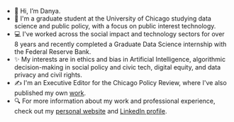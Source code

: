 - 👋 Hi, I’m Danya.
- 📓 I'm a graduate student at the University of Chicago studying data science and public policy, with a focus on public interest technology. 
- 💻 I've worked across the social impact and technology sectors for over 8 years and recently completed a Graduate Data Science internship with the Federal Reserve Bank. 
- ✨ My interests are in ethics and bias in Artificial Intelligence, algorithmic decision-making in social policy and civic tech, digital equity, and data privacy and civil rights.
- ✍️ I'm an Executive Editor for the Chicago Policy Review, where I've also published my own [work](https://chicagopolicyreview.org/author/danya-sherbini/).
- 🔍 For more information about my work and professional experience, check out my [personal website](https://danyasherbini.notion.site/Danya-Sherbini-ba06259e8e984fc4a733adaf83e032be?pvs=4) and [LinkedIn profile](https://www.linkedin.com/feed/).

<!---
dsherbini/dsherbini is a ✨ special ✨ repository because its `README.md` (this file) appears on your GitHub profile.
You can click the Preview link to take a look at your changes.
--->
